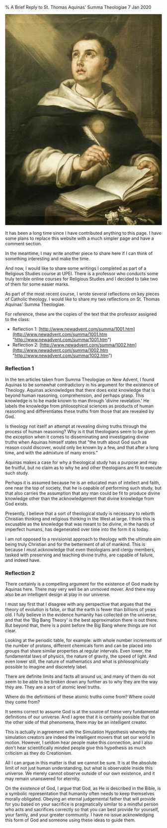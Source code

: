 % A Brief Reply to St. Thomas Aquinas' Summa Theologiae
7 Jan 2020

![](./images/stthomas.jpg)

It has been a long time since I have contributed anything to this page. I have some plans to replace this website with a much simpler page and have a comment section.

In the meantime, I may write another piece to share here if I can think of something interesting and make the time.

And now, I would like to share some writings I completed as part of a Religious Studies course at UPEI. There is a professor who conducts some truly terrible online courses for Religious Studies and I decided to take two of them for some easier marks.

As part of the most recent course, I wrote several reflections on key pieces of Catholic theology. I would like to share my two reflections on St. Thomas Aquinas' Summa Theologiae.

For reference, these are the copies of the text that the professor assigned to the class:

* Reflection 1: [http://www.newadvent.com/summa/1001.htm](http://www.newadvent.com/summa/1001.htm "http://www.newadvent.com/summa/1001.htm")
* Reflection 2: [http://www.newadvent.com/summa/1002.htm](http://www.newadvent.com/summa/1002.htm "http://www.newadvent.com/summa/1002.htm")

### Reflection 1

In the ten articles taken from Summa Theologiae on New Advent, I found Aquinas to be somewhat contradictory in his argument for the existence of Theology. Aquinas acknowledges that there does exist knowledge that is beyond human reasoning, comprehension, and perhaps grasp. This knowledge is to be made known to man through 'divine revelation.' He labels the knowledge from philosophical sciences as products of human reasoning and differentiates these truths from those that are revealed by God. 

Is theology not itself an attempt at revealing diving truths through the process of human reasoning? Why is it that theologians seem to be given the exception when it comes to disseminating and investigating divine truths when Aquinas himself states that "the truth about God such as reason could discover, would only be known by a few, and that after a long time, and with the admixture of many errors."

Aquinas makes a case for why a theological study has a purpose and may be fruitful, but no claim as to why he and other theologians are fit to execute such study.

Perhaps it is assumed because he is an educated man of intellect and faith, one near the top of society, that he is capable of performing such study, but that also carries the assumption that any man could be fit to produce divine knowledge other than the acknowledgement that divine knowledge from God exists.

Presently, I believe that a sort of theological study is necessary to rebirth Christian thinking and religious thinking in the West at large. I think this is excusable as the knowledge that was meant to be divine, in the hands of imperfect humans, has degenerated over time into the form it is today. 

I am not opposed to a revisionist approach to theology with the ultimate aim being truly Christian and for the betterment of all of mankind. This is because I must acknowledge that even theologians and clergy members, tasked with preserving and teaching divine truths, are capable of failure, and indeed have.

### Reflection 2

There certainly is a compelling argument for the existence of God made by Aquinas here. There may very well be an unmoved mover. And there may also be an intelligent design at play in our universe.

I must say first that I disagree with any perspective that argues that the theory of evolution is false, or that the earth is fewer than billions of years old. I fully believe in the evidence humanity has collected on the universe, and that the 'Big Bang Theory' is the best approximation there is out there. But beyond that, there is a point before the Big Bang where things are not clear.

Looking at the periodic table, for example: with whole number increments of the number of protons, different chemicals form and can be placed into groups that share similar properties at regular intervals. Even lower, the fundamental laws of physics, the nature of gravity, the speed of light. And even lower still, the nature of mathematics and what is philosophically possible to imagine and discretely label.

There are definite limits and facts all around us, and many of them do not seem to be able to be broken down any further as to why they are the way they are. They are a sort of atomic level truths.

Where do the definitions of these atomic truths come from? Where could they come from?

It seems correct to assume God is at the source of these very fundamental definitions of our universe. And I agree that it is certainly possible that on the other side of that phenomena, there may be an intelligent creator. 

This is actually in agreement with the Simulation Hypothesis whereby the simulation creators are indeed the intelligent movers that set our world in motion. However, I seldom hear people make this connection, and I also don't hear scientifically minded people give this hypothesis as much criticism as they do Creationism.

All I can argue in this matter is that we cannot be sure. It is at the absolute limit of not just human understanding, but what is observable inside this universe. We merely cannot observe outside of our own existence, and it may remain unanswered for eternity.

On the existence of God, I argue that God, as He is described in the Bible, is a symbolic representation that humanity often needs to keep themselves morally obligated. Obeying an eternal judgemental father that will provide for you based on your sacrifice is pragmatically similar to a mindful person who acts and sacrifices correctly so that you can best provide for yourself, your family, and your greater community. I have no issue acknowledging this form of God and someone using these ideas to guide them.